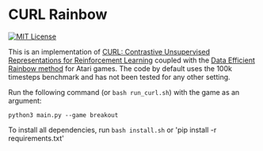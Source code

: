 CURL Rainbow
=======
[![MIT License](https://img.shields.io/badge/license-MIT-blue.svg)](LICENSE.md)



This is an implementation of [CURL: Contrastive Unsupervised Representations for
Reinforcement Learning](https://arxiv.org/abs/2004.04136) coupled with the [Data Efficient Rainbow method](https://arxiv.org/abs/1906.05243) for Atari
games. The code by default uses the 100k timesteps benchmark and has not been tested for any other setting.

Run the following command (or `bash run_curl.sh`) with the game as an argument:

```
python3 main.py --game breakout
```

To install all dependencies, run `bash install.sh` or 'pip install -r requirements.txt'

